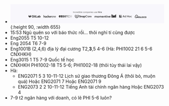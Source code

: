 - ![image.png](../assets/image_1702184531500_0.png){:height 90, :width 655}
- 15:53 Ngủ quên so với báo thức rồi... thôi nghỉ tí cũng được
- Eng2055 T5 10-12
- Eng 2054 T6 7-9
- Eng1001B (2,4,6) địa lý đại cương T2,**3**,5 4-6 (Hà: PHI1002 21 6 5-6 CNXHKH)
- Eng3015 1 T5 7-9 Quốc tế học
- CNXHKH PHI1002-18 T5 5-6; PHI1002-18 (thôi tùy thái lai vậy)
- Hà:
	- ENG2071 5 3 10-11-12 Lịch sử giao thương Đông Á (thôi bỏ, muộn quá)
	  Hoặc ENG2071 7
	  Hoặc ENG2071 9
	- ENG2073 2 2 10-11-12 Tiếng Anh tài chính ngân hàng
	  Hoặc ENG2073 4
- 7-9 t2 ngân hàng với doanh, có lẽ PHI 5-6 luôn?